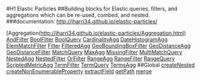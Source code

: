 #H1 Elastic Particles
##Building blocks for Elastic queries, filters, and aggregations which can be re-used, combed, and nested.
###documentation: http://jharri34.github.io/elastic-particles/

[Aggregation(http://jharri34.github.io/elastic-particles/Aggregation.html) 
[AndFilter](http://jharri34.github.io/elastic-particles/AndFilter.html) 
[BoolFilter](http://jharri34.github.io/elastic-particles/BoolFilter.html) 
[BoolQuery](http://jharri34.github.io/elastic-particles/BoolQuery.html)
[CardinalityAgg](http://jharri34.github.io/elastic-particles/CardinalityAgg.html) 
[DateHistogramAgg](http://jharri34.github.io/elastic-particles/DateHistogramAgg.html) 
[ElemMatchFilter](http://jharri34.github.io/elastic-particles/ElemMatchFilter.html) 
[Filter](http://jharri34.github.io/elastic-particles/Filter.html) 
[FilteredAgg](http://jharri34.github.io/elastic-particles/FilteredAgg.html) 
[GeoBoundingBoxFilter](http://jharri34.github.io/elastic-particles/GeoBoundingBoxFilter.html) 
[GeoDistanceAgg](http://jharri34.github.io/elastic-particles/GeoDistanceAgg.html) 
[GeoDistanceFilter](http://jharri34.github.io/elastic-particles/GeoBoundingBoxFilter.html) 
[MatchQuery](http://jharri34.github.io/elastic-particles/MatchQuery.html) 
[MaxAgg](http://jharri34.github.io/elastic-particles/MaxAgg.html)
[MissingFilter](http://jharri34.github.io/elastic-particles/MissingFilter.html) 
[MultiMatchQuery](http://jharri34.github.io/elastic-particles/MultiMatchQuery.html)
[NestedAgg](http://jharri34.github.io/elastic-particles/NestedAgg.html) 
[NestedFilter](http://jharri34.github.io/elastic-particles/NestedFilter.html)
[OrFilter](http://jharri34.github.io/elastic-particles/OrFilter.html)
[RangeAgg](http://jharri34.github.io/elastic-particles/RangeAgg.html)
[RangeFilter](http://jharri34.github.io/elastic-particles/RangeFilter.html)
[RangeQuery](http://jharri34.github.io/elastic-particles/RangeQuery.html)
[ScriptedMetricAgg](http://jharri34.github.io/elastic-particles/ScriptedMetricAgg.html)
[TermFilter](http://jharri34.github.io/elastic-particles/TermFilter.html)
[TermQuery](http://jharri34.github.io/elastic-particles/TermQuery.html)
[TermsAgg](http://jharri34.github.io/elastic-particles/TermsAgg.html)
##Global
[createNested](http://jharri34.github.io/elastic-particles/global.html#createNested)
[createNonEnumerableProperty](http://jharri34.github.io/elastic-particles/global.html#createNonEnumerableProperty)
[extractField](http://jharri34.github.io/elastic-particles/global.html#extractField)
[getPath](http://jharri34.github.io/elastic-particles/global.html#getPath)
[merge](http://jharri34.github.io/elastic-particles/global.html#merge)

